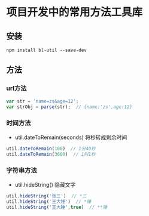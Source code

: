 # 项目开发中的常用方法工具库

## 安装

```
npm install bl-util --save-dev
```

## 方法

### url方法

```javascript
var str = 'name=zs&age=12';
var strObj = parse(str);  // {name:'zs',age:12}
```

### 时间方法

- util.dateToRemain(seconds)  将秒转成剩余时间

```javascript
util.dateToRemain(100)  // 1分40秒
util.dateToRemain(3600)  // 1时1秒
```

### 字符串方法

- util.hideString() 隐藏文字

```javascript
util.hideString('张三')  // *三
util.hideString('王大锤')  // *锤
util.hideString('王大锤',true)  // **锤
```
